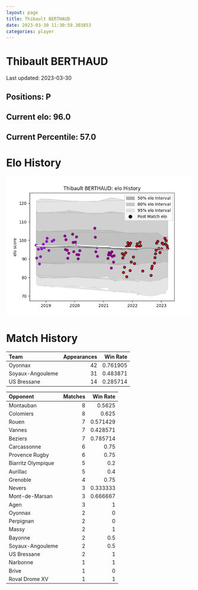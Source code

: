 ```yaml
---  
layout: page  
title: Thibault BERTHAUD  
date: 2023-03-30 11:30:59.303853  
categories: player  
---
```

# Thibault BERTHAUD


Last updated: 2023-03-30
## Positions: P

## Current elo: 96.0

## Current Percentile: 57.0

# Elo History


![elo history](history_ThibaultBERTHAUD.png)
# Match History


| Team             |   Appearances |   Win Rate |
|:-----------------|--------------:|-----------:|
| Oyonnax          |            42 |   0.761905 |
| Soyaux-Angouleme |            31 |   0.483871 |
| US Bressane      |            14 |   0.285714 |

| Opponent           |   Matches |   Win Rate |
|:-------------------|----------:|-----------:|
| Montauban          |         8 |   0.5625   |
| Colomiers          |         8 |   0.625    |
| Rouen              |         7 |   0.571429 |
| Vannes             |         7 |   0.428571 |
| Beziers            |         7 |   0.785714 |
| Carcassonne        |         6 |   0.75     |
| Provence Rugby     |         6 |   0.75     |
| Biarritz Olympique |         5 |   0.2      |
| Aurillac           |         5 |   0.4      |
| Grenoble           |         4 |   0.75     |
| Nevers             |         3 |   0.333333 |
| Mont-de-Marsan     |         3 |   0.666667 |
| Agen               |         3 |   1        |
| Oyonnax            |         2 |   0        |
| Perpignan          |         2 |   0        |
| Massy              |         2 |   1        |
| Bayonne            |         2 |   0.5      |
| Soyaux-Angouleme   |         2 |   0.5      |
| US Bressane        |         2 |   1        |
| Narbonne           |         1 |   1        |
| Brive              |         1 |   0        |
| Roval Drome XV     |         1 |   1        |